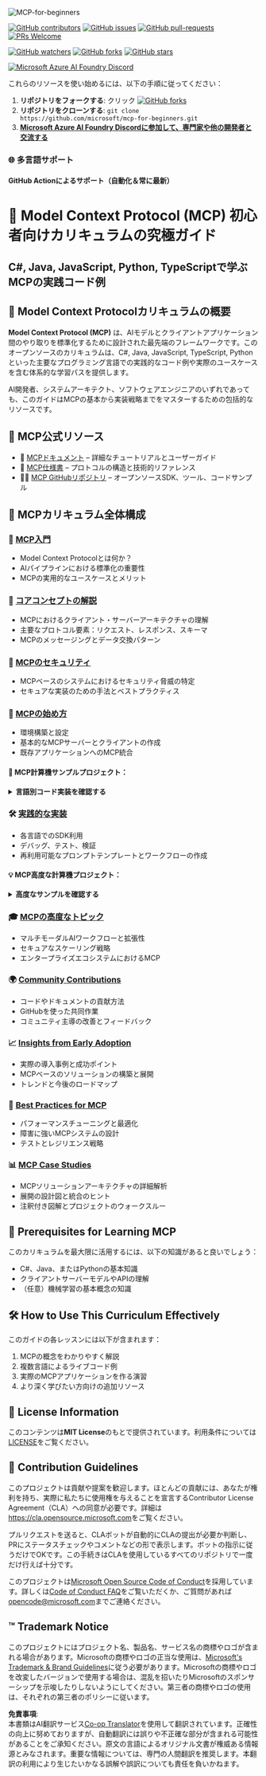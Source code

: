 <!--
CO_OP_TRANSLATOR_METADATA:
{
  "original_hash": "537bdb70a3ce1e8bd86c83c74bf98c77",
  "translation_date": "2025-05-16T14:22:34+00:00",
  "source_file": "README.md",
  "language_code": "ja"
}
-->
![MCP-for-beginners](../../translated_images/mcp-beginners.2ce2b317996369ff66c5b72e25eff9d4288ab2741fc70c0b4e523d1ae1e249fd.ja.png)

[![GitHub contributors](https://img.shields.io/github/contributors/microsoft/mcp-for-beginners.svg)](https://GitHub.com/microsoft/mcp-for-beginners/graphs/contributors)
[![GitHub issues](https://img.shields.io/github/issues/microsoft/mcp-for-beginners.svg)](https://GitHub.com/microsoft/mcp-for-beginners/issues)
[![GitHub pull-requests](https://img.shields.io/github/issues-pr/microsoft/mcp-for-beginners.svg)](https://GitHub.com/microsoft/mcp-for-beginners/pulls)
[![PRs Welcome](https://img.shields.io/badge/PRs-welcome-brightgreen.svg?style=flat-square)](http://makeapullrequest.com)

[![GitHub watchers](https://img.shields.io/github/watchers/microsoft/mcp-for-beginners.svg?style=social&label=Watch)](https://GitHub.com/microsoft/mcp-for-beginners/watchers)
[![GitHub forks](https://img.shields.io/github/forks/microsoft/mcp-for-beginners.svg?style=social&label=Fork)](https://GitHub.com/microsoft/mcp-for-beginners/network)
[![GitHub stars](https://img.shields.io/github/stars/microsoft/mcp-for-beginners?style=social&label=Star)](https://GitHub.com/microsoft/mcp-for-beginners/stargazers)


[![Microsoft Azure AI Foundry Discord](https://dcbadge.vercel.app/api/server/ByRwuEEgH4)](https://discord.com/invite/ByRwuEEgH4)


これらのリソースを使い始めるには、以下の手順に従ってください：
1. **リポジトリをフォークする**: クリック [![GitHub forks](https://img.shields.io/github/forks/microsoft/mcp-for-beginners.svg?style=social&label=Fork)](https://GitHub.com/microsoft/mcp-for-beginners/network)
2. **リポジトリをクローンする**: `git clone https://github.com/microsoft/mcp-for-beginners.git`
3. [**Microsoft Azure AI Foundry Discordに参加して、専門家や他の開発者と交流する**](https://discord.com/invite/ByRwuEEgH4)


### 🌐 多言語サポート

#### GitHub Actionによるサポート（自動化＆常に最新）


# 🚀 Model Context Protocol (MCP) 初心者向けカリキュラムの究極ガイド

## **C#, Java, JavaScript, Python, TypeScriptで学ぶMCPの実践コード例**

## 🧠 Model Context Protocolカリキュラムの概要

**Model Context Protocol (MCP)** は、AIモデルとクライアントアプリケーション間のやり取りを標準化するために設計された最先端のフレームワークです。このオープンソースのカリキュラムは、C#, Java, JavaScript, TypeScript, Pythonといった主要なプログラミング言語での実践的なコード例や実際のユースケースを含む体系的な学習パスを提供します。

AI開発者、システムアーキテクト、ソフトウェアエンジニアのいずれであっても、このガイドはMCPの基本から実装戦略までをマスターするための包括的なリソースです。

## 🔗 MCP公式リソース

- 📘 [MCPドキュメント](https://modelcontextprotocol.io/) – 詳細なチュートリアルとユーザーガイド  
- 📜 [MCP仕様書](https://spec.modelcontextprotocol.io/) – プロトコルの構造と技術的リファレンス  
- 🧑‍💻 [MCP GitHubリポジトリ](https://github.com/modelcontextprotocol) – オープンソースSDK、ツール、コードサンプル  

## 🧭 MCPカリキュラム全体構成

### 📌 [MCP入門](./00-Introduction/README.md)

- Model Context Protocolとは何か？
- AIパイプラインにおける標準化の重要性
- MCPの実用的なユースケースとメリット

### 🧩 [コアコンセプトの解説](./01-CoreConcepts/README.md)

- MCPにおけるクライアント・サーバーアーキテクチャの理解
- 主要なプロトコル要素：リクエスト、レスポンス、スキーマ
- MCPのメッセージングとデータ交換パターン

### 🔐 [MCPのセキュリティ](./02-Security/readme.md)

- MCPベースのシステムにおけるセキュリティ脅威の特定
- セキュアな実装のための手法とベストプラクティス

### 🚀 [MCPの始め方](./03-GettingStarted/README.md)

- 環境構築と設定
- 基本的なMCPサーバーとクライアントの作成
- 既存アプリケーションへのMCP統合

#### 🧮 MCP計算機サンプルプロジェクト：
<details>
  <summary><strong>言語別コード実装を確認する</strong></summary>

  - [C# MCPサーバー例](./03-GettingStarted/samples/csharp/README.md)
  - [Java MCP計算機](./03-GettingStarted/samples/java/calculator/README.md)
  - [JavaScript MCPデモ](./03-GettingStarted/samples/javascript/README.md)
  - [Python MCPサーバー](../../03-GettingStarted/samples/python/mcp_calculator_server.py)
  - [TypeScript MCP例](./03-GettingStarted/samples/typescript/README.md)

</details>

### 🛠️ [実践的な実装](./04-PracticalImplementation/README.md)

- 各言語でのSDK利用
- デバッグ、テスト、検証
- 再利用可能なプロンプトテンプレートとワークフローの作成

#### 💡 MCP高度な計算機プロジェクト：
<details>
  <summary><strong>高度なサンプルを確認する</strong></summary>

  - [高度なC#サンプル](./04-PracticalImplementation/samples/csharp/README.md)
  - [Javaコンテナアプリ例](./04-PracticalImplementation/samples/java/containerapp/README.md)
  - [JavaScript高度サンプル](./04-PracticalImplementation/samples/javascript/README.md)
  - [Python複雑な実装](../../04-PracticalImplementation/samples/python/mcp_sample.py)
  - [TypeScriptコンテナサンプル](./04-PracticalImplementation/samples/typescript/README.md)

</details>

### 🎓 [MCPの高度なトピック](./05-AdvancedTopics/README.md)

- マルチモーダルAIワークフローと拡張性
- セキュアなスケーリング戦略
- エンタープライズエコシステムにおけるMCP
### 🌍 [Community Contributions](./06-CommunityContributions/README.md)

- コードやドキュメントの貢献方法  
- GitHubを使った共同作業  
- コミュニティ主導の改善とフィードバック  

### 📈 [Insights from Early Adoption](./07-CaseStudies/README.md)

- 実際の導入事例と成功ポイント  
- MCPベースのソリューションの構築と展開  
- トレンドと今後のロードマップ  

### 📏 [Best Practices for MCP](./08-BestPractices/README.md)

- パフォーマンスチューニングと最適化  
- 障害に強いMCPシステムの設計  
- テストとレジリエンス戦略  

### 📊 [MCP Case Studies](./09-CaseStudy/Readme.md)

- MCPソリューションアーキテクチャの詳細解析  
- 展開の設計図と統合のヒント  
- 注釈付き図解とプロジェクトのウォークスルー  

## 🎯 Prerequisites for Learning MCP

このカリキュラムを最大限に活用するには、以下の知識があると良いでしょう：

- C#、Java、またはPythonの基本知識  
- クライアントサーバーモデルやAPIの理解  
- （任意）機械学習の基本概念の知識  

## 🛠️ How to Use This Curriculum Effectively

このガイドの各レッスンには以下が含まれます：

1. MCPの概念をわかりやすく解説  
2. 複数言語によるライブコード例  
3. 実際のMCPアプリケーションを作る演習  
4. より深く学びたい方向けの追加リソース  

## 📜 License Information

このコンテンツは**MIT License**のもとで提供されています。利用条件については[LICENSE](../../LICENSE)をご覧ください。

## 🤝 Contribution Guidelines

このプロジェクトは貢献や提案を歓迎します。ほとんどの貢献には、あなたが権利を持ち、実際に私たちに使用権を与えることを宣言するContributor License Agreement（CLA）への同意が必要です。詳細は<https://cla.opensource.microsoft.com>をご覧ください。

プルリクエストを送ると、CLAボットが自動的にCLAの提出が必要か判断し、PRにステータスチェックやコメントなどの形で表示します。ボットの指示に従うだけでOKです。この手続きはCLAを使用しているすべてのリポジトリで一度だけ行えば十分です。

このプロジェクトは[Microsoft Open Source Code of Conduct](https://opensource.microsoft.com/codeofconduct/)を採用しています。詳しくは[Code of Conduct FAQ](https://opensource.microsoft.com/codeofconduct/faq/)をご覧いただくか、ご質問があれば[opencode@microsoft.com](mailto:opencode@microsoft.com)までご連絡ください。

## ™️ Trademark Notice

このプロジェクトにはプロジェクト名、製品名、サービス名の商標やロゴが含まれる場合があります。Microsoftの商標やロゴの正当な使用は、[Microsoft's Trademark & Brand Guidelines](https://www.microsoft.com/legal/intellectualproperty/trademarks/usage/general)に従う必要があります。Microsoftの商標やロゴを改変したバージョンで使用する場合は、混乱を招いたりMicrosoftのスポンサーシップを示唆したりしないようにしてください。第三者の商標やロゴの使用は、それぞれの第三者のポリシーに従います。

**免責事項**:  
本書類はAI翻訳サービス[Co-op Translator](https://github.com/Azure/co-op-translator)を使用して翻訳されています。正確性の向上に努めておりますが、自動翻訳には誤りや不正確な部分が含まれる可能性があることをご承知ください。原文の言語によるオリジナル文書が権威ある情報源とみなされます。重要な情報については、専門の人間翻訳を推奨します。本翻訳の利用により生じたいかなる誤解や誤訳についても責任を負いかねます。